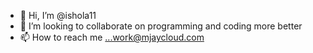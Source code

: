 - 👋 Hi, I’m @ishola11
- 💞️ I’m looking to collaborate on programming and coding more better 
- 📫 How to reach me ...work@mjaycloud.com

<!---
ishola11/ishola11 is a ✨ special ✨ repository because its `README.md` (this file) appears on your GitHub profile.
You can click the Preview link to take a look at your changes.
--->
